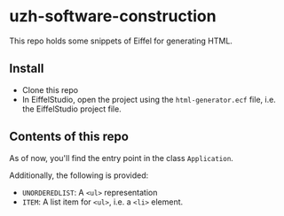 # uzh-software-construction
This repo holds some snippets of Eiffel for generating HTML.

## Install
* Clone this repo
* In EiffelStudio, open the project using the `html-generator.ecf` file, i.e. the EiffelStudio project file.

## Contents of this repo
As of now, you'll find the entry point in the class `Application`.

Additionally, the following is provided:
* `UNORDEREDLIST`: A `<ul>` representation
* `ITEM`: A list item for `<ul>`, i.e. a `<li>` element.
